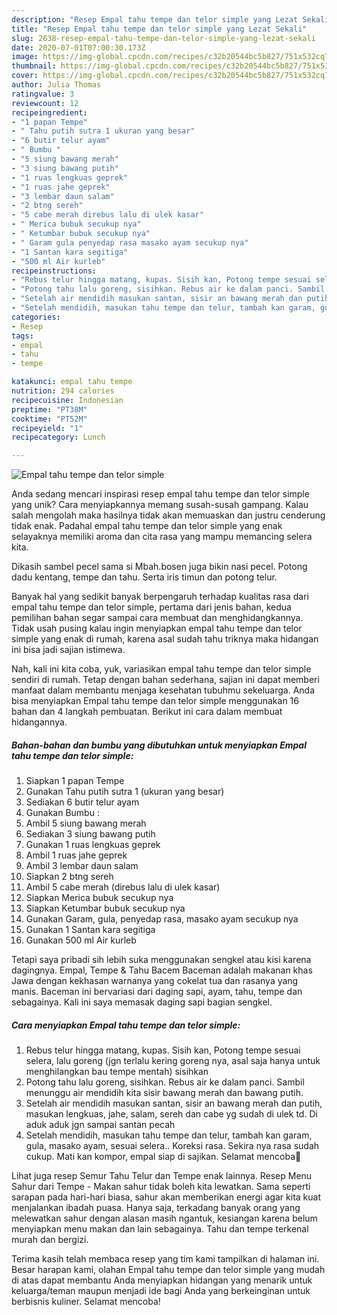 ```yaml
---
description: "Resep Empal tahu tempe dan telor simple yang Lezat Sekali"
title: "Resep Empal tahu tempe dan telor simple yang Lezat Sekali"
slug: 2638-resep-empal-tahu-tempe-dan-telor-simple-yang-lezat-sekali
date: 2020-07-01T07:00:30.173Z
image: https://img-global.cpcdn.com/recipes/c32b20544bc5b827/751x532cq70/empal-tahu-tempe-dan-telor-simple-foto-resep-utama.jpg
thumbnail: https://img-global.cpcdn.com/recipes/c32b20544bc5b827/751x532cq70/empal-tahu-tempe-dan-telor-simple-foto-resep-utama.jpg
cover: https://img-global.cpcdn.com/recipes/c32b20544bc5b827/751x532cq70/empal-tahu-tempe-dan-telor-simple-foto-resep-utama.jpg
author: Julia Thomas
ratingvalue: 3
reviewcount: 12
recipeingredient:
- "1 papan Tempe"
- " Tahu putih sutra 1 ukuran yang besar"
- "6 butir telur ayam"
- " Bumbu "
- "5 siung bawang merah"
- "3 siung bawang putih"
- "1 ruas lengkuas geprek"
- "1 ruas jahe geprek"
- "3 lembar daun salam"
- "2 btng sereh"
- "5 cabe merah direbus lalu di ulek kasar"
- " Merica bubuk secukup nya"
- " Ketumbar bubuk secukup nya"
- " Garam gula penyedap rasa masako ayam secukup nya"
- "1 Santan kara segitiga"
- "500 ml Air kurleb"
recipeinstructions:
- "Rebus telur hingga matang, kupas. Sisih kan, Potong tempe sesuai selera, lalu goreng (jgn terlalu kering goreng nya, asal saja hanya untuk menghilangkan bau tempe mentah) sisihkan"
- "Potong tahu lalu goreng, sisihkan. Rebus air ke dalam panci. Sambil menunggu air mendidih kita sisir bawang merah dan bawang putih."
- "Setelah air mendidih masukan santan, sisir an bawang merah dan putih, masukan lengkuas, jahe, salam, sereh dan cabe yg sudah di ulek td. Di aduk aduk jgn sampai santan pecah"
- "Setelah mendidih, masukan tahu tempe dan telur, tambah kan garam, gula, masako ayam, sesuai selera.. Koreksi rasa. Sekira nya rasa sudah cukup. Mati kan kompor, empal siap di sajikan. Selamat mencoba🤗"
categories:
- Resep
tags:
- empal
- tahu
- tempe

katakunci: empal tahu tempe 
nutrition: 294 calories
recipecuisine: Indonesian
preptime: "PT38M"
cooktime: "PT52M"
recipeyield: "1"
recipecategory: Lunch

---
```



![Empal tahu tempe dan telor simple](https://img-global.cpcdn.com/recipes/c32b20544bc5b827/751x532cq70/empal-tahu-tempe-dan-telor-simple-foto-resep-utama.jpg)

Anda sedang mencari inspirasi resep empal tahu tempe dan telor simple yang unik? Cara menyiapkannya memang susah-susah gampang. Kalau salah mengolah maka hasilnya tidak akan memuaskan dan justru cenderung tidak enak. Padahal empal tahu tempe dan telor simple yang enak selayaknya memiliki aroma dan cita rasa yang mampu memancing selera kita.

Dikasih sambel pecel sama si Mbah.bosen juga bikin nasi pecel. Potong dadu kentang, tempe dan tahu. Serta iris timun dan potong telur.

Banyak hal yang sedikit banyak berpengaruh terhadap kualitas rasa dari empal tahu tempe dan telor simple, pertama dari jenis bahan, kedua pemilihan bahan segar sampai cara membuat dan menghidangkannya. Tidak usah pusing kalau ingin menyiapkan empal tahu tempe dan telor simple yang enak di rumah, karena asal sudah tahu triknya maka hidangan ini bisa jadi sajian istimewa.


Nah, kali ini kita coba, yuk, variasikan empal tahu tempe dan telor simple sendiri di rumah. Tetap dengan bahan sederhana, sajian ini dapat memberi manfaat dalam membantu menjaga kesehatan tubuhmu sekeluarga. Anda bisa menyiapkan Empal tahu tempe dan telor simple menggunakan 16 bahan dan 4 langkah pembuatan. Berikut ini cara dalam membuat hidangannya.

<!--inarticleads1-->

##### Bahan-bahan dan bumbu yang dibutuhkan untuk menyiapkan Empal tahu tempe dan telor simple:

1. Siapkan 1 papan Tempe
1. Gunakan  Tahu putih sutra 1 (ukuran yang besar)
1. Sediakan 6 butir telur ayam
1. Gunakan  Bumbu :
1. Ambil 5 siung bawang merah
1. Sediakan 3 siung bawang putih
1. Gunakan 1 ruas lengkuas geprek
1. Ambil 1 ruas jahe geprek
1. Ambil 3 lembar daun salam
1. Siapkan 2 btng sereh
1. Ambil 5 cabe merah (direbus lalu di ulek kasar)
1. Siapkan  Merica bubuk secukup nya
1. Siapkan  Ketumbar bubuk secukup nya
1. Gunakan  Garam, gula, penyedap rasa, masako ayam secukup nya
1. Gunakan 1 Santan kara segitiga
1. Gunakan 500 ml Air kurleb


Tetapi saya pribadi sih lebih suka menggunakan sengkel atau kisi karena dagingnya. Empal, Tempe &amp; Tahu Bacem Baceman adalah makanan khas Jawa dengan kekhasan warnanya yang cokelat tua dan rasanya yang manis. Baceman ini bervariasi dari daging sapi, ayam, tahu, tempe dan sebagainya. Kali ini saya memasak daging sapi bagian sengkel. 

<!--inarticleads2-->

##### Cara menyiapkan Empal tahu tempe dan telor simple:

1. Rebus telur hingga matang, kupas. Sisih kan, Potong tempe sesuai selera, lalu goreng (jgn terlalu kering goreng nya, asal saja hanya untuk menghilangkan bau tempe mentah) sisihkan
1. Potong tahu lalu goreng, sisihkan. Rebus air ke dalam panci. Sambil menunggu air mendidih kita sisir bawang merah dan bawang putih.
1. Setelah air mendidih masukan santan, sisir an bawang merah dan putih, masukan lengkuas, jahe, salam, sereh dan cabe yg sudah di ulek td. Di aduk aduk jgn sampai santan pecah
1. Setelah mendidih, masukan tahu tempe dan telur, tambah kan garam, gula, masako ayam, sesuai selera.. Koreksi rasa. Sekira nya rasa sudah cukup. Mati kan kompor, empal siap di sajikan. Selamat mencoba🤗


Lihat juga resep Semur Tahu Telur dan Tempe enak lainnya. Resep Menu Sahur dari Tempe - Makan sahur tidak boleh kita lewatkan. Sama seperti sarapan pada hari-hari biasa, sahur akan memberikan energi agar kita kuat menjalankan ibadah puasa. Hanya saja, terkadang banyak orang yang melewatkan sahur dengan alasan masih ngantuk, kesiangan karena belum menyiapkan menu makan dan lain sebagainya. Tahu dan tempe terkenal murah dan bergizi. 

Terima kasih telah membaca resep yang tim kami tampilkan di halaman ini. Besar harapan kami, olahan Empal tahu tempe dan telor simple yang mudah di atas dapat membantu Anda menyiapkan hidangan yang menarik untuk keluarga/teman maupun menjadi ide bagi Anda yang berkeinginan untuk berbisnis kuliner. Selamat mencoba!
